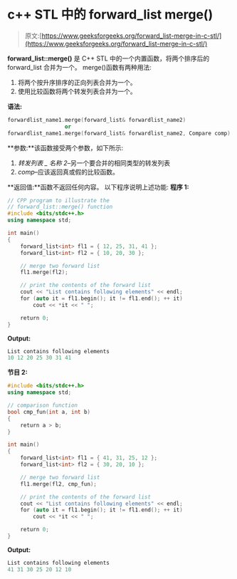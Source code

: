 # c++ STL 中的 forward_list merge()

> 原文:[https://www.geeksforgeeks.org/forward_list-merge-in-c-stl/](https://www.geeksforgeeks.org/forward_list-merge-in-c-stl/)

**forward_list::merge()** 是 C++ STL 中的一个内置函数，将两个排序后的 forward_list 合并为一个。
merge()函数有两种用法:

1.  将两个按升序排序的正向列表合并为一个。
2.  使用比较函数将两个转发列表合并为一个。

**语法:**

```cpp
forwardlist_name1.merge(forward_list& forwardlist_name2)
                  or
forwardlist_name1.merge(forward_list& forwardlist_name2, Compare comp)

```

**参数:**该函数接受两个参数，如下所示:

1.  *转发列表 _ 名称 2*–另一个要合并的相同类型的转发列表
2.  *comp*–应该返回真或假的比较函数。

**返回值:**函数不返回任何内容。
以下程序说明上述功能:
**程序 1:**

```cpp
// CPP program to illustrate the
// forward_list::merge() function
#include <bits/stdc++.h>
using namespace std;

int main()
{
    forward_list<int> fl1 = { 12, 25, 31, 41 };
    forward_list<int> fl2 = { 10, 20, 30 };

    // merge two forward list
    fl1.merge(fl2);

    // print the contents of the forward list
    cout << "List contains following elements" << endl;
    for (auto it = fl1.begin(); it != fl1.end(); ++ it)
        cout << *it << " ";

    return 0;
}
```

**Output:**

```cpp
List contains following elements
10 12 20 25 30 31 41

```

 **节目 2:**

```cpp
#include <bits/stdc++.h>
using namespace std;

// comparison function
bool cmp_fun(int a, int b)
{
    return a > b;
}

int main()
{
    forward_list<int> fl1 = { 41, 31, 25, 12 };
    forward_list<int> fl2 = { 30, 20, 10 };

    // merge two forward list
    fl1.merge(fl2, cmp_fun);

    // print the contents of the forward list
    cout << "List contains following elements" << endl;
    for (auto it = fl1.begin(); it != fl1.end(); ++ it)
        cout << *it << " ";

    return 0;
}
```

**Output:**

```cpp
List contains following elements
41 31 30 25 20 12 10

```